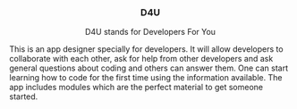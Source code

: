 <h3 align="center">D4U</h3>

<p align="center">D4U stands for Developers For You</p>

This is an app designer specially for developers. It will allow developers to collaborate with each other, ask for help from other developers and ask general questions about coding and others can answer them. One can start learning how to code for the first time using the information available. The app includes modules which are the perfect material to get someone started.

